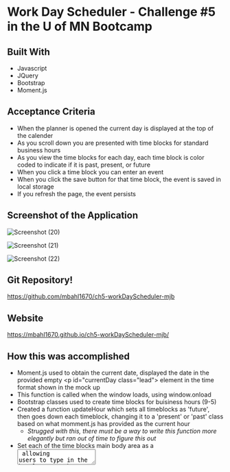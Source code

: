 # Work Day Scheduler - Challenge #5 in the U of MN Bootcamp

## Built With
* Javascript
* JQuery
* Bootstrap
* Moment.js

## Acceptance Criteria
* When the planner is opened the current day is displayed at the top of the calender
* As you scroll down you are presented with time blocks for standard business hours
* As you view the time blocks for each day, each time block is color coded to indicate if it is past, present, or future
* When you click a time block you can enter an event
* When you click the save button for that time block, the event is saved in local storage
* If you refresh the page, the event persists

## Screenshot of the Application
![Screenshot (20)](https://user-images.githubusercontent.com/90292697/141660152-4c4fcb57-5b65-47ac-88ff-5e7772d8c8a2.png)

![Screenshot (21)](https://user-images.githubusercontent.com/90292697/141660155-adba48ec-af2d-43e3-9a6b-0b83b327997e.png)

![Screenshot (22)](https://user-images.githubusercontent.com/90292697/141660324-b77b3763-53bc-4ee6-8b66-6439150ddb91.png)

## Git Repository!
https://github.com/mbahl1670/ch5-workDayScheduler-mjb

## Website
https://mbahl1670.github.io/ch5-workDayScheduler-mjb/

## How this was accomplished
* Moment.js used to obtain the current date, displayed the date in the provided empty <p id="currentDay class="lead"> element in the time format shown in the mock up
* This function is called when the window loads, using window.onload
* Bootstrap classes used to create time blocks for buisiness hours (9-5)
* Created a function updateHour which sets all timeblocks as 'future', then goes down each timeblock, changing it to a 'present' or 'past' class based on what momment.js has provided as the current hour
  * _Strugged with this, there must be a way to write this function more elegantly but ran out of time to figure this out_
* Set each of the time blocks main body area as a <textarea> allowing users to type in the hourly event they want
* Assigned the save button located to the right of each <textarea> to save the value entered in the associated textarea to local storage
  * _again, storing this information to an array would have been preferable, ran into time contstraints trying to save and load the information from local storage using an array, kept the origal desigin of each hour:textinfoentered being a separate item in local storage_
* Added a loadSchedule function to window.onload which pulls the hour:textinfo info from local storage and displays it to the page in the correct hour timeblock
  
#### Known issue
  * learning jQuery syntax has been a struggle
